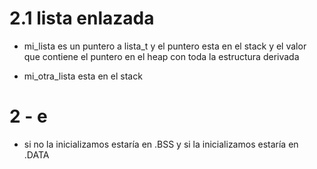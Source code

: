 # 2.1 lista enlazada

- mi_lista es un puntero a lista_t  y el puntero esta en el stack y el valor que contiene el puntero en el heap con toda la estructura derivada

- mi_otra_lista esta en el stack

# 2 - e
- si no la inicializamos estaría en .BSS y si la inicializamos estaría en .DATA
